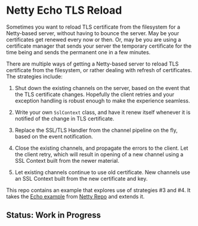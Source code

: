 # Netty Echo TLS Reload

Sometimes you want to reload TLS certificate from the filesystem for a Netty-based server, without having to bounce the server. May be your certificates get renewed every now or then. Or, may be you are using a certificate manager that sends your server the temporary certificate for the time being and sends the permanent one in a few minutes. 

There are multiple ways of getting a Netty-based server to reload TLS certificate from the filesystem, or rather dealing with refresh of certificates. The strategies include: 

1. Shut down the existing channels on the server, based on the event that the TLS certificate changes. Hopefully the client retries and your exception handling is robust enough to make the experience seamless. 

2. Write your own `SslContext` class, and have it renew itself whenever it is notified of the change in TLS certificate. 

3. Replace the SSL/TLS Handler from the channel pipeline on the fly, based on the event notification. 

4. Close the existing channels, and propagate the errors to the client. Let the client retry, which will result in opening of a new channel using a SSL Context built from the newer material.

5. Let existing channels continue to use old certificate. New channels use an SSL Context built from the new certificate and key. 

This repo contains an example that explores use of strategies #3 and #4. It takes the [Echo example](https://github.com/netty/netty/tree/4.1/example/src/main/java/io/netty/example/echo) from [Netty Repo](https://github.com/netty/netty/) and extends it. 

## Status: Work in Progress
